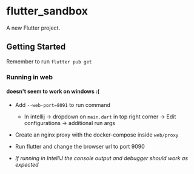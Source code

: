 # flutter_sandbox

A new Flutter project.

## Getting Started
Remember to run  `flutter pub get`

### Running in web
#### doesn't seem to work on windows :(
* Add `--web-port=8091` to run command
    * In intellij -> dropdown on `main.dart` in top right corner -> Edit  configurations -> additional run args
* Create an nginx proxy with the docker-compose inside `web/proxy`

* Run flutter and change the browser url to port 9090
* _If running in IntelliJ the console output and debugger should work as expected_